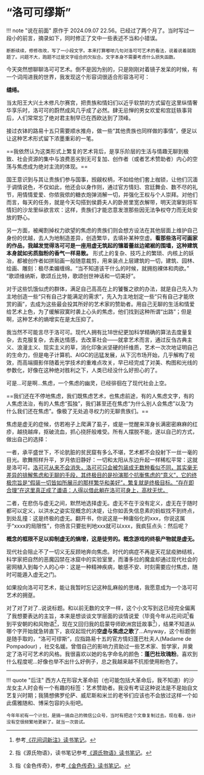 # “洛可可缪斯”

!!! note "说在前面"
    原作于 2024.09.07 22.56。已经过了两个月了。当时写过一段小的前言，摘录如下，同时修正了文中一些表述不当和小错误。

    断断续续，修修改改，写了一小段文字。本来打算嘟哝几句对洛可可艺术的看法，说着说着就跑题了。问题不大，跑题不过是文字组合的欠拟合。文字本身不需要考虑什么损失函数。


今天突然想聊聊洛可可艺术。倒不是因为别的，只是刚刚对着镜子发呆的时候，有一个词闯进我的世界，我发现这个形容词很适合形容洛可可：

**缱绻。**

当太阳王大兴土木修凡尔赛宫，把贵族和情妇们以近乎软禁的方式留在这里纵情奢华享乐时，洛可可的蔚然成风几乎成了必然。肆无忌惮的男女欢爱和宫廷轶事背后，人们常常忘了绝对君主制早已在西欧达到了顶峰。

接过衣钵的路易十五只需要顺水推舟，做一些“其他贵族也同样做的事情“，便足以让这种艺术形式留下浓墨重彩的一笔。

==我依然认为这类形式上繁复的艺术背后，是享乐阶层的生活与情趣无聊到极致、社会资源的集中与浪费恶劣到无可复加、创作者（或者艺术赞助者）内心的空荡与焦虑成为绝对主流的体现。==

国王意识到与其让贵族们参与国事，觊觎权柄，不如给他们套上枷锁，让他们沉湎于调情说色，不仅如此，他还会以身作则，通过官方情妇、宫廷舞会、数不尽的礼节，用情情爱爱、你侬我侬的糖衣炮弹消解一切，并强化王权与个人崇拜。对他们而言，每天的任务，就是今天勾搭到侯爵夫人的卧房里宽衣解带，明天流窜到将军情妇的沙龙里纵欲言欢：这样，贵族们才能恣意发泄那些因无法争权夺力而无处安放的野心。

另一方面，被阉割掉权力欲望的焦虑的贵族们则会想方设法在其他层面上维护自己身份的优越，去人为地制造差异，创造繁华，去填补某种空虚。**看那些洛可可画家的作品，我越发觉得洛可可是一座用虚无筑起的镶着蕾丝边裙裾的围墙，这种建筑本身就如劣质脂粉的香气一样易散。** 形式上的复杂、技巧上的繁琐、内核上的妖冶，都被创作者如拼贴画一般随意裁剪，用来装点上层建筑的一切，建筑、园林、绘画、雕刻：极尽柔媚缠绵。“当不知道该干什么的时候，就拥抱裸体和肉欲。” “歌颂维纳斯，歌颂丘比特，歌颂创世神话和一切美好”。

对于这些饥饿似虎的群体，满足自己高高在上的饕餮之欲的办法，就是自己先入为主地创造一些“只有自己才能满足的需求”，先入为主地划定一些“只有自己才能欣赏的画”，去成为这些最会投其所好的艺术家的赞助者。用自己无聊的生活和情爱给艺术上色，为了缓解寂寞时袭上心头的焦虑，他们找到这种所谓“出路”；但是啊，这种艺术的熵增实在是太压抑了。

我当然不可能言尽于洛可可。现代人拥有比18世纪更加科学精确的算法去度量复杂，去克服复杂，去表达情感，去改革社会——就拿艺术而言，通过反刍古典主义、浪漫主义、现实主义的草，消化印象派坚硬的纤维质，艺术一次次地证明自己的生命力，但是电子计算机、AIGC的迅猛发展，从下沉市场开始，几乎解构了视效，而高端摄影伴随着光学技术的重难点攻关，早已经完成了对美、构图和光线的参数化，好像在这种绝对胜利之下，人类已经没什么好担心的了。

可是…可是啊…焦虑，一个焦虑的幽灵，已经徘徊在了现代社会上空。

==我们还在不停地焦虑，我们既焦虑艺术，也焦虑前途，有的人焦虑文字，有的人焦虑法治，有的人焦虑“孤独”，我们甚至还在焦虑“为什么别人会焦虑”以及“为什么我们还在焦虑”。像极了无处追寻权力的无聊贵族们。==

焦虑是虚无的症候，仿若袍子上爬满了虱子，或是一觉醒来浑身长满密密麻麻的红疹，越挠越痒，抠破流血，抓心挠肝般难受。所有人摆脱不能，遂以自己的方式，做出自己的选择：

一者，承平盛世下，不论肮脏的贫民窟有多么不堪，艺术都不会投射下一丝一毫的目光。歌舞照样升平，岁月依旧静好：一切和太阳从东边升起一样稀松平常：这就是洛可可。<u>洛可可从来不会消失，洛可可只会被包装成无数种看似不同，其实毫无差异的排解焦虑和无聊的手段，其终极目的是扮演那个抗衡焦虑的“意义”，它的终极宗旨是“假装一切皆如所展示的那样繁华和美好”，繁复就是终极目标。“存在即合理”在这里真正成了谶语：人得以借此躺在洛可可身上，高枕无忧。</u>

二者，在悲伤与虚无之间，默然地选择虚无。虚无不在于没有定义，虚无在于随时都可以定义，以洪水之姿实现概念的决堤，让你如丢失信息素的蚂蚁找不到终点，到处乱撞：这是终极的虚无。翻开书，你说这是一种庸俗化的xxx，你说这属于“xxxx的局限性”，你扬言只要批判地xxx就可以xxx，我疯狂点头：然后呢？

**概念的框限不足以抑制虚无的熵增，这是徒劳的。概念游戏的终极产物就是虚无。**

现代社会阻止不了一切义无反顾地奔向焦虑。时代的病症不再是天花鼠疫肺结核，科学家把自然的恶魔囚禁在冰窟中的实验室里，而潘多拉的魔盒却通过现代社会的密网植入到每个人的心中：这是一种精神疾病，敏感不安、时刻需要应付焦虑，随时可能遁入虚无之门。

如果投向洛可可艺术，能让我暂时忘记这种乱麻般的思绪，我愿意成为一个洛可可艺术的拥趸。

对了对了对了..说说标题。和以前无数的文字一样，这个小文写到这已经完全偏离了我想要表达的主旨，本来是想谈谈文学层面的谈情说爱（毕竟今年从花间词[^1]看到平安朝的和风物语[^2]，现在又回归我的启蒙导师欧洲宫廷故事[^3]），结果不知道从哪个字开始就急转直下，哀叹起现代的**空虚与焦虑之歌**了…Anyway，这个标题倒是随手取的，“洛可可缪斯“，应指路易十五的官方情妇蓬巴杜夫人(Madame de Pompadour) ，社交名媛。曾借自己的影响力资助过一些艺术家、哲学家，并奠定了洛可可艺术的风格。我很喜欢以她的名字命名的颜色：**蓬巴杜玫瑰粉**。喜欢到什么程度呢…好像也举不出什么好例子，总之我越来越不抗拒使用粉色了。

----

!!! quote "后注"
    西方人在形容大革命前（也可能包括大革命后，我不知道）的沙龙女主人时会有一个有趣的标签：艺术赞助者。我没有考证这种说法是不是始自文艺复兴时期；我猜想佛罗伦萨、威尼斯和米兰的老爷们应该也不会放过这样一个如此儒雅随和、博采包容的头衔吧。

    今年年初有一个计划，是搞一搞自己的微信公众号，当时有把这个文章复制过去。现在看，估计没有空很频繁地更新了。就当一次尝试。

[^1]: 参考[《花间词新注》读书笔记](../Poems/Hua_jian_ci.md)。
[^2]: 指《源氏物语》，读书笔记参考[《源氏物语》读书笔记](../Literature/Novel/Tale_of_Genji.md)。
[^3]: 指《金色传奇》，参考[《金色传奇》读书笔记](../Philosophy/Golden_legend.md)。
